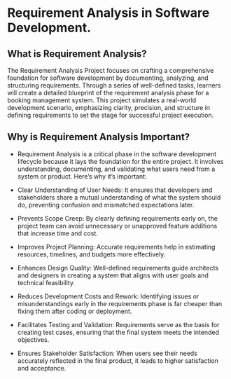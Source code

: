 # Requirement Analysis in Software Development.

## What is Requirement Analysis?
The Requirement Analysis Project focuses on crafting a comprehensive foundation for software development by documenting, analyzing, and structuring requirements. Through a series of well-defined tasks, learners will create a detailed blueprint of the requirement analysis phase for a booking management system. This project simulates a real-world development scenario, emphasizing clarity, precision, and structure in defining requirements to set the stage for successful project execution.

## Why is Requirement Analysis Important?
- Requirement Analysis is a critical phase in the software development lifecycle because it lays the foundation for the entire project. It involves understanding, documenting, and validating what users need from a system or product. Here’s why it’s important:

- Clear Understanding of User Needs:
It ensures that developers and stakeholders share a mutual understanding of what the system should do, preventing confusion and mismatched expectations later.

- Prevents Scope Creep:
By clearly defining requirements early on, the project team can avoid unnecessary or unapproved feature additions that increase time and cost.

- Improves Project Planning:
Accurate requirements help in estimating resources, timelines, and budgets more effectively.

- Enhances Design Quality:
Well-defined requirements guide architects and designers in creating a system that aligns with user goals and technical feasibility.

- Reduces Development Costs and Rework:
Identifying issues or misunderstandings early in the requirements phase is far cheaper than fixing them after coding or deployment.

- Facilitates Testing and Validation:
Requirements serve as the basis for creating test cases, ensuring that the final system meets the intended objectives.

- Ensures Stakeholder Satisfaction:
When users see their needs accurately reflected in the final product, it leads to higher satisfaction and acceptance.

